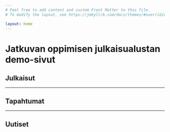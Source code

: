 ```yaml
---
# Feel free to add content and custom Front Matter to this file.
# To modify the layout, see https://jekyllrb.com/docs/themes/#overriding-theme-defaults

layout: home
---
```

# Jatkuvan oppimisen julkaisualustan demo-sivut

## Julkaisut
---
## Tapahtumat
---
## Uutiset
